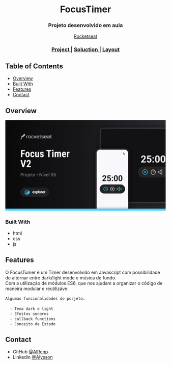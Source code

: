 <h1 align="center">FocusTimer</h1>

<div align="center">
   <h3>Projeto desenvolvido em aula </h3>

   <a href="https://rocketseat.com.br">Rocketseat</a>
</div>

<div align="center">
  <h3>
    <a href="https://alrenp.github.io/foguetes/Explorer/classes/stage05/03-focus-timer">
      Project 
    </a>
    |
    <a href="https://github.com/AlRenp/foguetes/tree/main/Explorer/classes/stage05/03-focus-timer">
      Soluction
    </a>
    |
    <a href="https://www.figma.com/community/file/1263574581735209131/focus-timer-v2-projeto-explorer">
      Layout
    </a>
  </h3>
</div>


## Table of Contents

- [Overview](#overview)
- [Built With](#built-with)
- [Features](#features)
- [Contact](#contact)


## Overview

![screenshot](.github/preview.png)

### Built With
- html
- css
- js
## Features
  <p>
    O FocusTumer é um Timer desenvolvido em Javascript com possibilidade de alternar entre dark/light mode e música de fundo.  <br>
    Com a utilização de módulos ES6, que nos ajudam a organizar o código de maneira modular e reutilizáve.
    
    Algumas funcionalidades do porjeto:
    
      - Tema dark e light
      - Efeitos sonoros
      - callback functions
      - Conceito de Estado
  </p>


## Contact

- GitHub [@AlRenp](https://github.com/alrenp)
- Linkedin [@Alysson](https://www.linkedin.com/in/alyssonrenan/)

